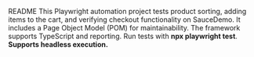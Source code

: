 README
This Playwright automation project tests product sorting, adding items to the cart, and verifying checkout functionality on SauceDemo. It includes a Page Object Model (POM) for maintainability. The framework supports TypeScript and reporting. Run tests with **npx playwright test**. **Supports headless execution.**

